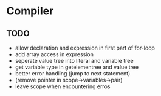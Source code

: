# Compiler

## TODO

- allow declaration and expression in first part of for-loop
- add array access in expression
- seperate value tree into literal and variable tree
- get variable type in getelementree and value tree
- better error handling (jump to next statement)
- (remove pointer in scope->variables->pair)
- leave scope when encountering erros